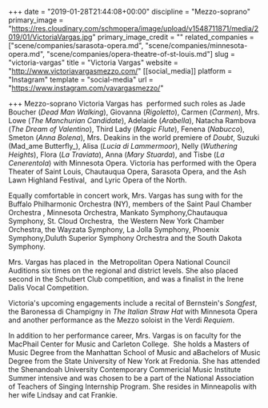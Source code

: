 +++
date = "2019-01-28T21:44:08+00:00"
discipline = "Mezzo-soprano"
primary_image = "https://res.cloudinary.com/schmopera/image/upload/v1548711871/media/2019/01/VictoriaVargas.jpg"
primary_image_credit = ""
related_companies = ["scene/companies/sarasota-opera.md", "scene/companies/minnesota-opera.md", "scene/companies/opera-theatre-of-st-louis.md"]
slug = "victoria-vargas"
title = "Victoria Vargas"
website = "http://www.victoriavargasmezzo.com/"
[[social_media]]
platform = "Instagram"
template = "social-media"
url = "https://www.instagram.com/vavargasmezzo/"

+++
Mezzo-soprano Victoria Vargas has  performed such roles as Jade Boucher (_Dead Man Walking_), Giovanna (_Rigoletto_), Carmen (_Carmen_), Mrs. Lowe (_The Manchurian Candidate_), Adelaide (_Arabella_), Natacha Rambova (_The Dream of Valentino_), Third Lady (_Magic Flute_), Fenena (_Nabucco_), Smeton (_Anna Bolena_), Mrs. Deakins in the world premiere of _Doubt_, Suzuki (Mad_ame Butterfly_), Alisa (_Lucia di Lammermoor_), Nelly (_Wuthering Heights_), Flora (_La Traviata_), Anna (_Mary Stuarda_), and Tisbe (_La Cenerentola_) with Minnesota Opera. Victoria has performed with the Opera Theater of Saint Louis, Chautauqua Opera, Sarasota Opera, and the Ash Lawn Highland Festival,  and Lyric Opera of the North.

Equally comfortable in concert work, Mrs. Vargas has sung with for the Buffalo Philharmonic Orchestra (NY), members of the Saint Paul Chamber Orchestra , Minnesota Orchestra, Mankato Symphony,Chautauqua Symphony, St. Cloud Orchestra,  the Western New York Chamber Orchestra, the Wayzata Symphony, La Jolla Symphony, Phoenix Symphony,Duluth Superior Symphony Orchestra and the South Dakota Symphony.

Mrs. Vargas has placed in  the Metropolitan Opera National Council Auditions six times on the regional and district levels. She also placed second in the Schubert Club competition, and was a finalist in the Irene Dalis Vocal Competition.

Victoria's upcoming engagements include a recital of Bernstein's _Songfest_, the Baronessa di Champigny in _The Italian Straw Hat_ with Minnesota Opera and another performance as the Mezzo soloist in the Verdi _Requiem_.

In addition to her performance career, Mrs. Vargas is on faculty for the MacPhail Center for Music and Carleton College.  She holds a Masters of Music Degree from the Manhattan School of Music and aBachelors of Music Degree from the State University of New York at Fredonia. She has attended the Shenandoah University Contemporary Commericial Music Institute Summer intensive and was chosen to be a part of the National Association of Teachers of Singing Internship Program. She resides in Minneapolis with her wife Lindsay and cat Frankie.